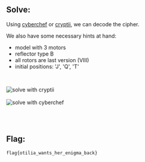 ## Solve:

Using [cyberchef](https://gchq.github.io/CyberChef/) or [cryptii](https://cryptii.com/pipes), we can decode the cipher.

We also have some necessary hints at hand:
  - model with 3 motors
  - reflector type B
  - all rotors are last version (VIII)
  - initial positions: 'J', 'Q', 'T'

<br>

![solve with cryptii](https://user-images.githubusercontent.com/93029180/209445336-29beb822-ad33-4543-b4e7-fa249daf822c.png)
<br><br>
![solve with cyberchef](https://user-images.githubusercontent.com/93029180/209445339-4b46cee9-ece4-4949-8d08-b45a65a8c2f9.png)

<br><br>

## Flag:
`flag{otilia_wants_her_enigma_back}`
